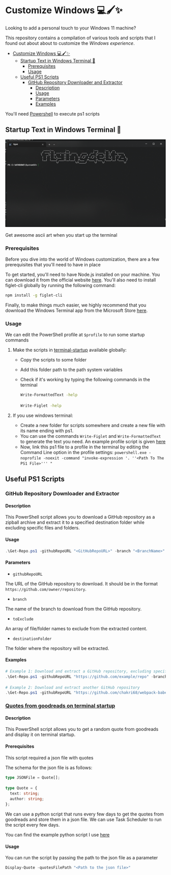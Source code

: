 # Customize Windows 💻🖌️✨

Looking to add a personal touch to your Windows 11 machine?

This repository contains a compilation of various tools and scripts that I found out about about to customize the _Windows experience_.

- [Customize Windows 💻🖌️✨](#customize-windows-️)
  - [Startup Text in Windows Terminal 💬](#startup-text-in-windows-terminal-)
    - [Prerequisites](#prerequisites)
    - [Usage](#usage)
  - [Useful PS1 Scripts](#useful-ps1-scripts)
    - [GitHub Repository Downloader and Extractor](#github-repository-downloader-and-extractor)
      - [Description](#description)
      - [Usage](#usage-1)
      - [Parameters](#parameters)
      - [Examples](#examples)

You'll need [Powershell](https://learn.microsoft.com/en-us/powershell/scripting/install/installing-powershell-on-windows?view=powershell-7.3) to execute ps1 scripts

## Startup Text in Windows Terminal 💬

![windows-terminal](docs/images/windows-terminal.png)

Get awesome ascii art when you start up the terminal

### Prerequisites

Before you dive into the world of Windows customization, there are a few prerequisites that you'll need to have in place

To get started, you'll need to have Node.js installed on your machine. You can download it from the official website [here](https://nodejs.org/).
You'll also need to install figlet-cli globally by running the following command:

```bash
npm install -g figlet-cli
```

Finally, to make things much easier, we highly recommend that you download the Windows Terminal app from the Microsoft Store [here](https://www.microsoft.com/store/productId/9N0DX20HK701).

### Usage

We can edit the PowerShell profile at `$profile` to run some startup commands

1. Make the scripts in [terminal-startup](terminal-startup) available globally:

   - Copy the scripts to some folder
   - Add this folder path to the path system variables
   - Check if it's working by typing the following commands in the terminal

     ```bash
     Write-FormattedText -help

     Write-Figlet -help
     ```

2. If you use windows terminal:
   - Create a new folder for scripts somewhere and create a new file with its name ending with ps1.
   - You can use the commands `Write-Figlet` and `Write-FormattedText` to generate the text you need. An example profile script is given [here](terminal-startup/Example-Profile.ps1)
   - Now, link this ps1 file to a profile in the terminal by editing the Command Line option in the profile settings: `powershell.exe -noprofile -noexit -command "invoke-expression '. ''<Path To The PS1 File>''' "`

## Useful PS1 Scripts

### GitHub Repository Downloader and Extractor

#### Description

This PowerShell script allows you to download a GitHub repository as a zipball archive and extract it to a specified destination folder while excluding specific files and folders.

#### Usage

```powershell
.\Get-Repo.ps1 -githubRepoURL "<GitHubRepoURL>" -branch "<BranchName>" -toExclude @("<FileOrFolder1>", "<FileOrFolder2>") -destinationFolder "<DestinationFolder>"
```

#### Parameters

- `githubRepoURL`

The URL of the GitHub repository to download. It should be in the format `https://github.com/owner/repository`.

- `branch`

The name of the branch to download from the GitHub repository.

- `toExclude`

An array of file/folder names to exclude from the extracted content.

- `destinationFolder`

The folder where the repository will be extracted.

#### Examples

```powershell
# Example 1: Download and extract a GitHub repository, excluding specific files and folders
.\Get-Repo.ps1 -githubRepoURL "https://github.com/example/repo" -branch "main" -toExclude @("config.ini", "docs") -destinationFolder "C:\Projects\MyRepo"

# Example 2: Download and extract another GitHub repository
.\Get-Repo.ps1 -githubRepoURL "https://github.com/chakri68/webpack-babel-template" -branch "with-typescript" -destinationFolder "./webpack-template"
```

### [Quotes from goodreads on terminal startup](/useful-scripts/GoodreadsQuotes/Display-Quote.ps1)

#### Description

This PowerShell script allows you to get a random quote from goodreads and display it on terminal startup.

#### Prerequisites

This script required a json file with quotes

The schema for the json file is as follows:

```ts
type JSONFile = Quote[];

type Quote = {
  text: string;
  author: string;
};
```

We can use a python script that runs every few days to get the quotes from goodreads and store them in a json file. We can use Task Scheduler to run the script every few days.

You can find the example python script I use [here](/useful-scripts/GoodreadsQuotes/)

#### Usage

You can run the script by passing the path to the json file as a parameter

```powershell
Display-Quote -quotesFilePath "<Path to the json file>"
```
